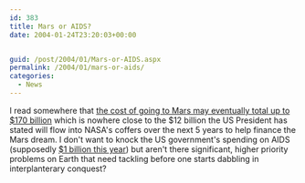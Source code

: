 ```yaml
---
id: 383
title: Mars or AIDS?
date: 2004-01-24T23:20:03+00:00


guid: /post/2004/01/Mars-or-AIDS.aspx
permalink: /2004/01/mars-or-aids/
categories:
  - News
---
```

<body xmlns="http://www.w3.org/1999/xhtml">
    <div class="Section1">
        <p>
            I read somewhere that <a href="http://www.billingsgazette.com/index.php?id=1&amp;display=rednews/2004/01/15/build/nation/25-bushspace.inc" title="http://www.billingsgazette.com/index.php?id=1&amp;display=rednews/2004/01/15/build/nation/25-bushspace.inc">the
            cost of going to Mars may eventually total up to $170 billion</a> which is nowhere
            close to the $12 billion the US President has stated will&#160;flow into&#160;NASA's
            coffers over the next 5 years to help finance the Mars dream.&#160;I don't want to
            knock the US government's spending on AIDS (supposedly <a href="http://www.kff.org/hivaids/6050-index.cfm" title="http://www.kff.org/hivaids/6050-index.cfm">$1
            billion this year</a>)&#160;but aren't there significant, higher priority problems
            on Earth that need tackling before one starts dabbling in interplanterary conquest?
        </p>
    </div>
</body>